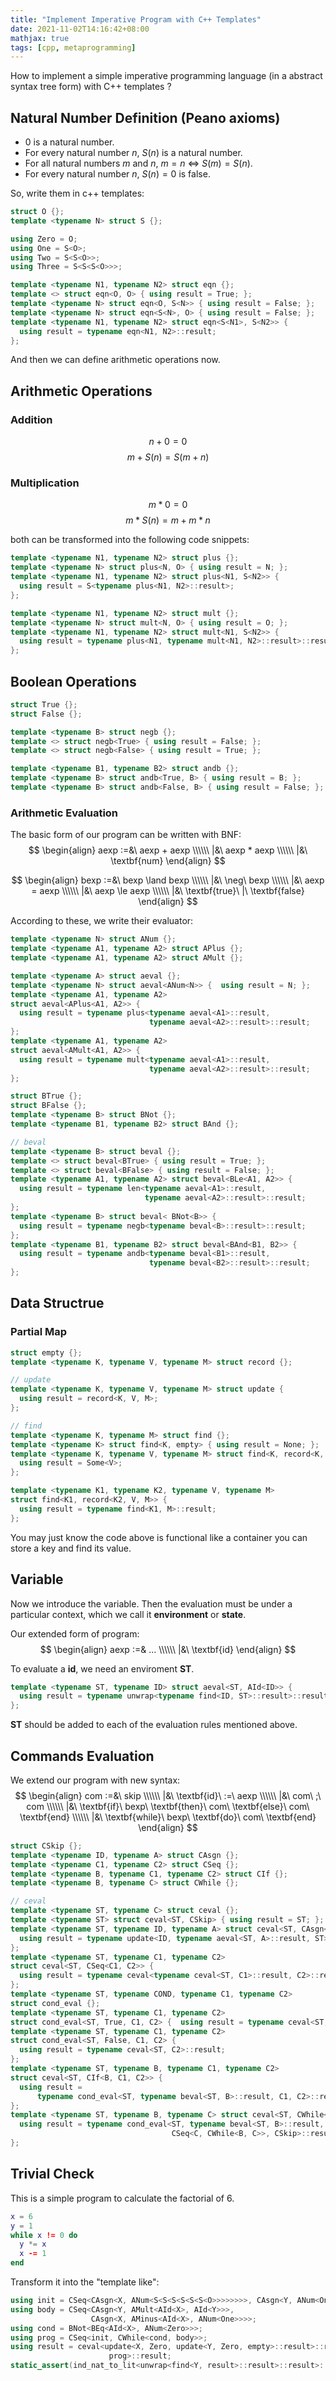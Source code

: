```yaml
---
title: "Implement Imperative Program with C++ Templates"
date: 2021-11-02T14:16:42+08:00
mathjax: true
tags: [cpp, metaprogramming]
---
```


How to implement a simple imperative programming language (in a abstract syntax tree form) with C++ templates ?

## Natural Number Definition (Peano axioms)

- $0$ is a natural number.
- For every natural number $n$, $S(n)$ is a natural number.
- For all natural numbers $m$ and $n$, $m = n$ $\Leftrightarrow$ $S(m) = S(n)$.
- For every natural number $n$, $S(n) = 0$ is false.

So, write them in c++ templates:

```cpp
struct O {};
template <typename N> struct S {};

using Zero = O;
using One = S<O>;
using Two = S<S<O>>;
using Three = S<S<S<O>>>;

template <typename N1, typename N2> struct eqn {};
template <> struct eqn<O, O> { using result = True; };
template <typename N> struct eqn<O, S<N>> { using result = False; };
template <typename N> struct eqn<S<N>, O> { using result = False; };
template <typename N1, typename N2> struct eqn<S<N1>, S<N2>> {
  using result = typename eqn<N1, N2>::result;
};
```

And then we can define arithmetic operations now.
## Arithmetic Operations

### Addition
$$n + 0 = 0$$
$$m + S(n) = S(m + n)$$

### Multiplication
$$m * 0 = 0$$
$$m * S(n) = m + m * n$$

both can be transformed into the following code snippets:

```cpp
template <typename N1, typename N2> struct plus {};
template <typename N> struct plus<N, O> { using result = N; };
template <typename N1, typename N2> struct plus<N1, S<N2>> {
  using result = S<typename plus<N1, N2>::result>;
};
```

```cpp
template <typename N1, typename N2> struct mult {};
template <typename N> struct mult<N, O> { using result = O; };
template <typename N1, typename N2> struct mult<N1, S<N2>> {
  using result = typename plus<N1, typename mult<N1, N2>::result>::result;
};
```

## Boolean Operations

```cpp
struct True {};
struct False {};

template <typename B> struct negb {};
template <> struct negb<True> { using result = False; };
template <> struct negb<False> { using result = True; };

template <typename B1, typename B2> struct andb {};
template <typename B> struct andb<True, B> { using result = B; };
template <typename B> struct andb<False, B> { using result = False; };
```

### Arithmetic Evaluation

The basic form of our program can be written with BNF:
$$
\begin{align}
aexp :=&\ aexp + aexp \\\\\\
		  |&\ aexp * aexp \\\\\\
      |&\ \textbf{num}
\end{align}
$$

$$
\begin{align}
bexp :=&\ bexp \land bexp \\\\\\ 
			|&\ \neg\ bexp \\\\\\
			|&\ aexp = aexp \\\\\\
			|&\ aexp \le aexp \\\\\\
			|&\ \textbf{true}\ |\ \textbf{false}
\end{align}
$$

According to these, we write their evaluator:
```cpp
template <typename N> struct ANum {};
template <typename A1, typename A2> struct APlus {};
template <typename A1, typename A2> struct AMult {};

template <typename A> struct aeval {};
template <typename N> struct aeval<ANum<N>> {  using result = N; };
template <typename A1, typename A2>
struct aeval<APlus<A1, A2>> {
  using result = typename plus<typename aeval<A1>::result,
                               typename aeval<A2>::result>::result;
};
template <typename A1, typename A2>
struct aeval<AMult<A1, A2>> {
  using result = typename mult<typename aeval<A1>::result,
                               typename aeval<A2>::result>::result;
};
```

```cpp
struct BTrue {};
struct BFalse {};
template <typename B> struct BNot {};
template <typename B1, typename B2> struct BAnd {};

// beval
template <typename B> struct beval {};
template <> struct beval<BTrue> { using result = True; };
template <> struct beval<BFalse> { using result = False; };
template <typename A1, typename A2> struct beval<BLe<A1, A2>> {
  using result = typename len<typename aeval<A1>::result,
                              typename aeval<A2>::result>::result;
};
template <typename B> struct beval< BNot<B>> {
  using result = typename negb<typename beval<B>::result>::result;
};
template <typename B1, typename B2> struct beval<BAnd<B1, B2>> {
  using result = typename andb<typename beval<B1>::result,
                               typename beval<B2>::result>::result;
};
```

## Data Structrue

### Partial Map
```cpp
struct empty {};
template <typename K, typename V, typename M> struct record {};

// update
template <typename K, typename V, typename M> struct update {
  using result = record<K, V, M>;
};

// find
template <typename K, typename M> struct find {};
template <typename K> struct find<K, empty> { using result = None; };
template <typename K, typename V, typename M> struct find<K, record<K, V, M>> {
  using result = Some<V>;
};

template <typename K1, typename K2, typename V, typename M>
struct find<K1, record<K2, V, M>> {
  using result = typename find<K1, M>::result;
};
```

You may just know the code above is functional like a container you can store a key and find its value.

## Variable

Now we introduce the variable.
Then the evaluation must be under a particular context, which we call it **environment** or **state**.

Our extended form of program:
$$
\begin{align}
aexp :=& ... \\\\\\
      |&\ \textbf{id}
\end{align}
$$

To evaluate a $\textbf{id}$, we need an enviroment $\textbf{ST}$.
```cpp
template <typename ST, typename ID> struct aeval<ST, AId<ID>> {
  using result = typename unwrap<typename find<ID, ST>::result>::result;
};
```
$\textbf{ST}$ should be added to each of the evaluation rules mentioned above.

## Commands Evaluation

We extend our program with new syntax:
$$
\begin{align}
com :=&\ skip \\\\\\
     |&\ \textbf{id}\ :=\ aexp \\\\\\
     |&\ com\ ;\ com \\\\\\
     |&\ \textbf{if}\ bexp\ \textbf{then}\ com\ \textbf{else}\ com\ \textbf{end} \\\\\\
     |&\ \textbf{while}\ bexp\ \textbf{do}\ com\ \textbf{end}
\end{align}
$$

```cpp
struct CSkip {};
template <typename ID, typename A> struct CAsgn {};
template <typename C1, typename C2> struct CSeq {};
template <typename B, typename C1, typename C2> struct CIf {};
template <typename B, typename C> struct CWhile {};

// ceval
template <typename ST, typename C> struct ceval {};
template <typename ST> struct ceval<ST, CSkip> { using result = ST; };
template <typename ST, typename ID, typename A> struct ceval<ST, CAsgn<ID, A>> {
  using result = typename update<ID, typename aeval<ST, A>::result, ST>::result;
};
template <typename ST, typename C1, typename C2>
struct ceval<ST, CSeq<C1, C2>> {
  using result = typename ceval<typename ceval<ST, C1>::result, C2>::result;
};
template <typename ST, typename COND, typename C1, typename C2>
struct cond_eval {};
template <typename ST, typename C1, typename C2>
struct cond_eval<ST, True, C1, C2> {  using result = typename ceval<ST, C1>::result; };
template <typename ST, typename C1, typename C2>
struct cond_eval<ST, False, C1, C2> {
  using result = typename ceval<ST, C2>::result;
};
template <typename ST, typename B, typename C1, typename C2>
struct ceval<ST, CIf<B, C1, C2>> {
  using result =
      typename cond_eval<ST, typename beval<ST, B>::result, C1, C2>::result;
};
template <typename ST, typename B, typename C> struct ceval<ST, CWhile<B, C>> {
  using result = typename cond_eval<ST, typename beval<ST, B>::result,
                                    CSeq<C, CWhile<B, C>>, CSkip>::result;
};
```
## Trivial Check

This is a simple program to calculate the factorial of 6.

```lua
x = 6
y = 1
while x != 0 do
  y *= x
  x -= 1
end
```

Transform it into the "template like":

```cpp
using init = CSeq<CAsgn<X, ANum<S<S<S<S<S<S<O>>>>>>>>, CAsgn<Y, ANum<One>>>;
using body = CSeq<CAsgn<Y, AMult<AId<X>, AId<Y>>>,
                  CAsgn<X, AMinus<AId<X>, ANum<One>>>>;
using cond = BNot<BEq<AId<X>, ANum<Zero>>>;
using prog = CSeq<init, CWhile<cond, body>>;
using result = ceval<update<X, Zero, update<Y, Zero, empty>::result>::result,
                      prog>::result;
static_assert(ind_nat_to_lit<unwrap<find<Y, result>::result>::result>::value == 720, "");
```
